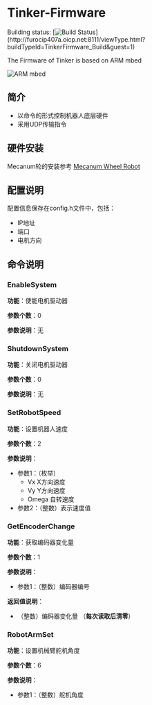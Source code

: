 # Tinker-Firmware
Building status: [![Build Status](http://furocip407a.oicp.net:8111/app/rest/builds/buildType:(id:TinkerFirmware_Build)/statusIcon)](http://furocip407a.oicp.net:8111/viewType.html?buildTypeId=TinkerFirmware_Build&guest=1)

The Firmware of Tinker is based on ARM mbed

![ARM mbed](https://mbed.org/static/img/mbed_logo.png)

## 简介
- 以命令的形式控制机器人底层硬件
- 采用UDP传输指令

## 硬件安装
Mecanum轮的安装参考
[Mecanum Wheel Robot](http://www.seeedstudio.com/wiki/4WD_Mecanum_Wheel_Robot_Kit_Series)
 
## 配置说明
配置信息保存在config.h文件中，包括：
- IP地址 
- 端口
- 电机方向

## 命令说明
### EnableSystem
__功能__：使能电机驱动器

__参数个数__：0

__参数说明__：无

### ShutdownSystem
__功能__：关闭电机驱动器

__参数个数__：0

__参数说明__：无

### SetRobotSpeed
__功能__：设置机器人速度

__参数个数__：2

__参数说明__：
  - 参数1：（枚举）
    - Vx X方向速度
    - Vy Y方向速度
    - Omega 自转速度
  - 参数2：（整数）表示速度值

### GetEncoderChange
__功能__：获取编码器变化量

__参数个数__：1

__参数说明__：
  - 参数1：（整数）编码器编号
  
__返回值说明__：
  - （整数）编码器变化量 （__每次读取后清零__）

### RobotArmSet
__功能__：设置机械臂舵机角度

__参数个数__：6

__参数说明__：
  - 参数1：（整数）舵机角度
  